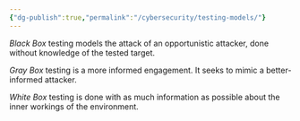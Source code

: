 ```yaml
---
{"dg-publish":true,"permalink":"/cybersecurity/testing-models/"}
---
```



*Black Box* testing models the attack of an opportunistic attacker, done without knowledge of the tested target.

*Gray Box* testing is a more informed engagement.  It seeks to mimic a better-informed attacker.

*White Box* testing is done with as much information as possible about the inner workings of the environment.